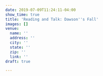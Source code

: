 ```yaml
---
date: 2019-07-09T11:24:11-04:00
show_time: true
title: 'Reading and Talk: Dawson''s Fall'
images: []
venue:
  name: ''
  address: ''
  city: ''
  state: ''
  zip: ''
  link: ''
draft: true

---
```

